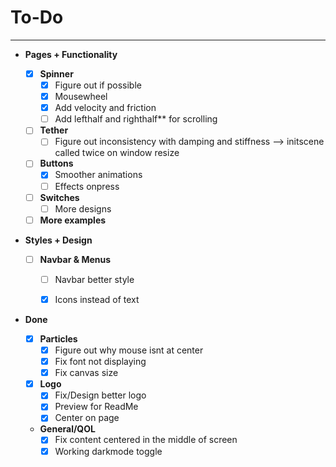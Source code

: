 # To-Do 
___

- **Pages + Functionality**

  - [x] **Spinner**
    - [x] Figure out if possible
    - [x] Mousewheel
    - [x] Add velocity and friction
    - [ ] Add lefthalf and righthalf** for scrolling

  - [ ] **Tether**
    - [ ] Figure out inconsistency with damping and stiffness --> initscene called twice on window resize

  - [ ] **Buttons**
    - [x] Smoother animations
    - [ ] Effects onpress

  - [ ] **Switches**
    - [ ] More designs

  - [ ] **More examples**

- **Styles + Design**

  - [ ] **Navbar & Menus**
    - [ ] Navbar better style
    - [x] Icons instead of text




- **Done**

  - [x] **Particles**
    - [x] Figure out why mouse isnt at center 
    - [x] Fix font not displaying
    - [x] Fix canvas size

  - [x] **Logo**
    - [x] Fix/Design better logo
    - [x] Preview for ReadMe
    - [x] Center on page

  - **General/QOL**
    - [x] Fix content centered in the middle of screen
    - [x] Working darkmode toggle